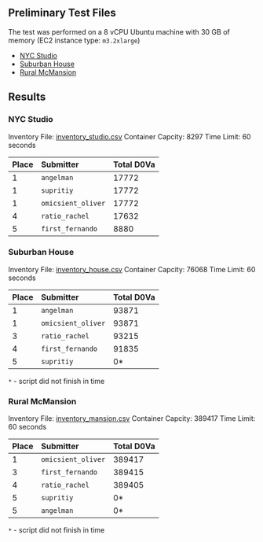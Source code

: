## Preliminary Test Files

The test was performed on a 8 vCPU Ubuntu machine with 30 GB of memory (EC2 instance
type: `m3.2xlarge`)

* [NYC Studio](#nyc-studio)
* [Suburban House](#suburban-house)
* [Rural McMansion](#rural-mcmansion)

## Results

### NYC Studio

Inventory File: [inventory_studio.csv](inventory_studio.csv)
Container Capcity: 8297
Time Limit: 60 seconds

| Place | Submitter | Total D0Va |
|:----- |:--------- |:---------- |
| 1 | `angelman` | 17772 |
| 1 | `supritiy` | 17772 |
| 1 | `omicsient_oliver` | 17772 |
| 4 | `ratio_rachel` | 17632 |
| 5 | `first_fernando` | 8880 |

### Suburban House

Inventory File: [inventory_house.csv](inventory_house.csv)
Container Capcity: 76068
Time Limit: 60 seconds

| Place | Submitter | Total D0Va |
|:----- |:--------- |:---------- |
| 1 | `angelman` | 93871 |
| 1 | `omicsient_oliver` | 93871 |
| 3 | `ratio_rachel` | 93215 |
| 4 | `first_fernando` | 91835 |
| 5 | `supritiy` | 0* |

`*` - script did not finish in time

### Rural McMansion

Inventory File: [inventory_mansion.csv](inventory_mansion.csv)
Container Capcity: 389417
Time Limit: 60 seconds

| Place | Submitter | Total D0Va |
|:----- |:--------- |:---------- |
| 1 | `omicsient_oliver` | 389417 |
| 3 | `first_fernando` | 389415 |
| 4 | `ratio_rachel` | 389405 |
| 5 | `supritiy` | 0* |
| 5 | `angelman` | 0* |

`*` - script did not finish in time
